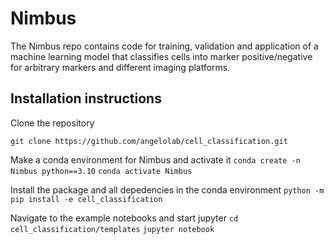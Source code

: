 # Nimbus

The Nimbus repo contains code for training, validation and application of a machine learning model that classifies cells into marker positive/negative for arbitrary markers and different imaging platforms.

## Installation instructions

Clone the repository

`git clone https://github.com/angelolab/cell_classification.git`

Make a conda environment for Nimbus and activate it
`conda create -n Nimbus python==3.10`
`conda activate Nimbus`

Install the package and all depedencies in the conda environment
`python -m pip install -e cell_classification`

Navigate to the example notebooks and start jupyter
`cd cell_classification/templates`
`jupyter notebook`


